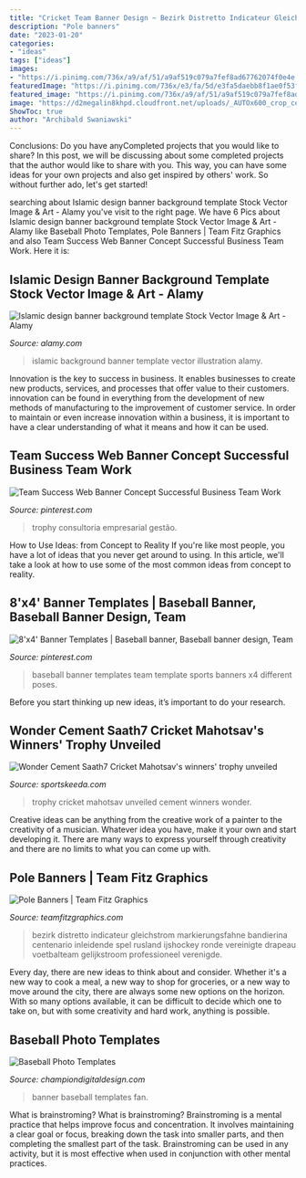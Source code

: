 ```yaml
---
title: "Cricket Team Banner Design ~ Bezirk Distretto Indicateur Gleichstrom Markierungsfahne Bandierina Centenario Inleidende Spel Rusland Ijshockey Ronde Vereinigte Drapeau Voetbalteam Gelijkstroom Professioneel Verenigde"
description: "Pole banners"
date: "2023-01-20"
categories:
- "ideas"
tags: ["ideas"]
images:
- "https://i.pinimg.com/736x/a9/af/51/a9af519c079a7fef8ad67762074f0e4e.jpg"
featuredImage: "https://i.pinimg.com/736x/e3/fa/5d/e3fa5daebb8f1ae0f53fa20efae10ba0.jpg"
featured_image: "https://i.pinimg.com/736x/a9/af/51/a9af519c079a7fef8ad67762074f0e4e.jpg"
image: "https://d2megalin8khpd.cloudfront.net/uploads/_AUTOx600_crop_center-center_none/city-pole-banner.jpg?mtime=20200429170618&amp;focal=none&amp;tmtime=20200429171606"
ShowToc: true
author: "Archibald Swaniawski"
---
```



Conclusions: Do you have anyCompleted projects that you would like to share?
In this post, we will be discussing about some completed projects that the author would like to share with you. This way, you can have some ideas for your own projects and also get inspired by others' work. So without further ado, let's get started!

	

		
searching about Islamic design banner background template Stock Vector Image &amp; Art - Alamy you've visit to the right page. We have 6 Pics about Islamic design banner background template Stock Vector Image &amp; Art - Alamy like Baseball Photo Templates, Pole Banners | Team Fitz Graphics and also Team Success Web Banner Concept Successful Business Team Work. Here it is:
		
    
## Islamic Design Banner Background Template Stock Vector Image &amp; Art - Alamy

<img loading=lazy src="https://c8.alamy.com/comp/J0XFBK/islamic-design-banner-background-template-J0XFBK.jpg" onerror="this.onerror=null;this.src='https://tse3.mm.bing.net/th?id=OIP.fDFYWWrq9effAP3I-_oMqgHaH6&amp;pid=15.1';" alt="Islamic design banner background template Stock Vector Image &amp; Art - Alamy">

_Source: alamy.com_

>islamic background banner template vector illustration alamy. 

	

Innovation is the key to success in business. It enables businesses to create new products, services, and processes that offer value to their customers. innovation can be found in everything from the development of new methods of manufacturing to the improvement of customer service. In order to maintain or even increase innovation within a business, it is important to have a clear understanding of what it means and how it can be used.

    
## Team Success Web Banner Concept Successful Business Team Work

<img loading=lazy src="https://i.pinimg.com/736x/a9/af/51/a9af519c079a7fef8ad67762074f0e4e.jpg" onerror="this.onerror=null;this.src='https://tse1.mm.bing.net/th?id=OIP.MLbDbv4Ti3hM6NZ9oaBCpAHaHa&amp;pid=15.1';" alt="Team Success Web Banner Concept Successful Business Team Work">

_Source: pinterest.com_

>trophy consultoria empresarial gestão. 

	

How to Use Ideas: from Concept to Reality
If you're like most people, you have a lot of ideas that you never get around to using. In this article, we'll take a look at how to use some of the most common ideas from concept to reality.

    
## 8&#039;x4&#039; Banner Templates | Baseball Banner, Baseball Banner Design, Team

<img loading=lazy src="https://i.pinimg.com/736x/e3/fa/5d/e3fa5daebb8f1ae0f53fa20efae10ba0.jpg" onerror="this.onerror=null;this.src='https://tse1.mm.bing.net/th?id=OIP.GTyWZcb4clfvZF44sIrOZwFhCw&amp;pid=15.1';" alt="8&#039;x4&#039; Banner Templates | Baseball banner, Baseball banner design, Team">

_Source: pinterest.com_

>baseball banner templates team template sports banners x4 different poses. 

	

Before you start thinking up new ideas, it’s important to do your research.

    
## Wonder Cement Saath7 Cricket Mahotsav&#039;s Winners&#039; Trophy Unveiled

<img loading=lazy src="https://staticg.sportskeeda.com/wp-content/uploads/2016/01/cemtrophy-1452483645-800.jpg" onerror="this.onerror=null;this.src='https://tse1.mm.bing.net/th?id=OIP.yI5dBnOLlSAndfm5dykQVwHaJ4&amp;pid=15.1';" alt="Wonder Cement Saath7 Cricket Mahotsav&#039;s winners&#039; trophy unveiled">

_Source: sportskeeda.com_

>trophy cricket mahotsav unveiled cement winners wonder. 

	

Creative ideas can be anything from the creative work of a painter to the creativity of a musician. Whatever idea you have, make it your own and start developing it. There are many ways to express yourself through creativity and there are no limits to what you can come up with.

    
## Pole Banners | Team Fitz Graphics

<img loading=lazy src="https://d2megalin8khpd.cloudfront.net/uploads/_AUTOx600_crop_center-center_none/city-pole-banner.jpg?mtime=20200429170618&amp;focal=none&amp;tmtime=20200429171606" onerror="this.onerror=null;this.src='https://tse3.mm.bing.net/th?id=OIP.TsW8bjhXExjCnw5KFrQ7rwHaE8&amp;pid=15.1';" alt="Pole Banners | Team Fitz Graphics">

_Source: teamfitzgraphics.com_

>bezirk distretto indicateur gleichstrom markierungsfahne bandierina centenario inleidende spel rusland ijshockey ronde vereinigte drapeau voetbalteam gelijkstroom professioneel verenigde. 

	

Every day, there are new ideas to think about and consider. Whether it's a new way to cook a meal, a new way to shop for groceries, or a new way to move around the city, there are always some new options on the horizon. With so many options available, it can be difficult to decide which one to take on, but with some creativity and hard work, anything is possible.

    
## Baseball Photo Templates

<img loading=lazy src="http://championdigitaldesign.com/photos/sports/baseball/vol12/lg/fanbanner.jpg" onerror="this.onerror=null;this.src='https://tse2.mm.bing.net/th?id=OIP.SvvxPbHT-cmIwSMu9C0GuQHaCU&amp;pid=15.1';" alt="Baseball Photo Templates">

_Source: championdigitaldesign.com_

>banner baseball templates fan. 

	

What is brainstroming?
What is brainstroming? Brainstroming is a mental practice that helps improve focus and concentration. It involves maintaining a clear goal or focus, breaking down the task into smaller parts, and then completing the smallest part of the task. Brainstroming can be used in any activity, but it is most effective when used in conjunction with other mental practices.


